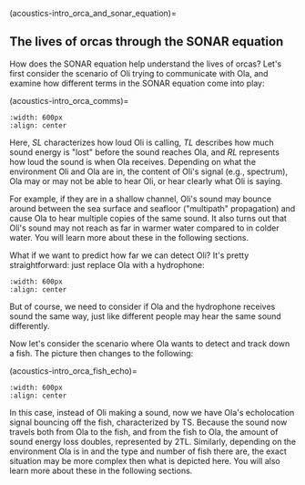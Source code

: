 (acoustics-intro_orca_and_sonar_equation)=
## The lives of orcas through the SONAR equation
<!-- 
- How far can killer whales hear each other? How far can we detect them using hydrophones? Does this distance change depending on the type of sound whales emit?
- How do whales identify different fish species through echolocation? How do echoes change with fish size or when there are multiple fish?
- What makes a good hydrophone to detect the whales? What key characteristics should we consider?
-->

How does the SONAR equation help understand the lives of orcas? Let's first consider the scenario of Oli trying to communicate with Ola, and examine how different terms in the SONAR equation come into play:

(acoustics-intro_orca_comms)=
```{image} ../images/0_intro/orca_comms.jpg
:width: 600px
:align: center
```

Here, $SL$ characterizes how loud Oli is calling, $TL$ describes how much sound energy is "lost" before the sound reaches Ola, and $RL$ represents how loud the sound is when Ola receives. Depending on what the environment Oli and Ola are in, the content of Oli's signal (e.g., spectrum), Ola may or may not be able to hear Oli, or hear clearly what Oli is saying.

For example, if they are in a shallow channel, Oli's sound may bounce around between the sea surface and seafloor ("multipath" propagation) and cause Ola to hear multiple copies of the same sound. It also turns out that Oli's sound may not reach as far in warmer water compared to in colder water. You will learn more about these in the following sections.

<!-- One can imagine that the ambient noise can affect this too. -->

What if we want to predict how far we can detect Oli? It's pretty straightforward: just replace Ola with a hydrophone:

```{image} ../images/0_intro/orca_hydrophone.jpg
:width: 600px
:align: center
```

But of course, we need to consider if Ola and the hydrophone receives sound the same way, just like different people may hear the same sound differently.

Now let's consider the scenario where Ola wants to detect and track down a fish. The picture then changes to the following:

(acoustics-intro_orca_fish_echo)=
```{image} ../images/0_intro/orca_fish_echo.jpg
:width: 600px
:align: center
```

In this case, instead of Oli making a sound, now we have Ola's echolocation signal bouncing off the fish, characterized by $\textrm{TS}$. Because the sound now travels both from Ola to the fish, and from the fish to Ola, the amount of sound energy loss doubles, represented by $\textrm{2TL}$. Similarly, depending on the environment Ola is in and the type and number of fish there are, the exact situation may be more complex then what is depicted here. You will also learn more about these in the following sections.

